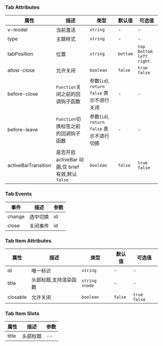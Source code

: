 ### Tab Attributes

| 属性                | 描述                                               | 类型                                      | 默认值   | 可选值                        |
| ------------------- | -------------------------------------------------- | ----------------------------------------- | -------- | ----------------------------- |
| v-model             | 当前激活                                           | `string`                                  | -        | -                             |
| type                | 主题样式                                           | `string`                                  | -        | -                             |
| tabPosition         | 位置                                               | `string`                                  | `bottom` | `top` `bottom` `left` `right` |
| allow-close         | 允许关闭                                           | `boolean`                                 | `false`  | `true` `false`                |
| before-close        | `Function`关闭之前的回调钩子函数                   | 参数(`id`), `return false` 表示不进行关闭 | -        | -                             |
| before-leave        | `Function`切换标签之前的回调钩子函数               | 参数(`id`), `return false` 表示不进行切换 | -        | -                             |
| activeBarTransition | 是否开启 activeBar 动画,仅 brief 有效,默认 `false` | `boolean`                                 | `false`  | `true` `false`                |

### Tab Events

| 事件   | 描述     | 参数 |
| ------ | -------- | ---- |
| change | 选中切换 | id   |
| close  | 关闭事件 | id   |

### Tab Item Attributes

| 属性     | 描述                  | 类型             | 默认值  | 可选值         |
| -------- | --------------------- | ---------------- | ------- | -------------- |
| id       | 唯一标识              | `string`         | -       | -              |
| title    | 头部标题,支持渲染函数 | `string` `vnode` | -       | -              |
| closable | 允许关闭              | `boolean`        | `false` | `true` `false` |

### Tab Item Slots

| 属性  | 描述     | 参数 |
| ----- | -------- | ---- |
| title | 头部标题 | --   |
